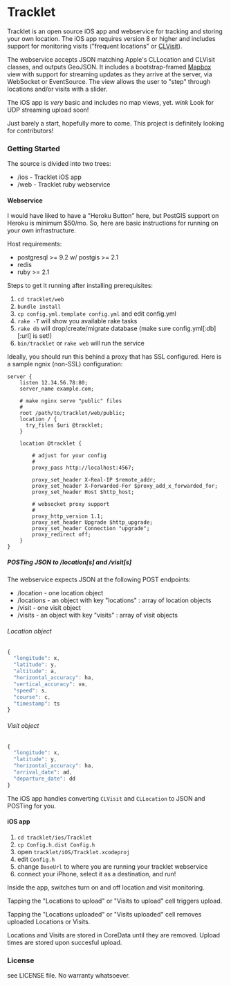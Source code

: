 Tracklet
========

Tracklet is an open source iOS app and webservice for tracking and storing your own
location. The iOS app requires version 8 or higher and includes support for monitoring
visits ("frequent locations" or [CLVisit](https://developer.apple.com/library/prerelease/ios/documentation/CoreLocation/Reference/CLVisit_class/index.html)).

The webservice accepts JSON matching Apple's CLLocation and CLVisit classes, and
outputs GeoJSON. It includes a bootstrap-framed [Mapbox](https://mapbox.com) view with
support for streaming updates as they arrive at the server, via WebSocket or
EventSource. The view allows the user to "step" through locations and/or visits
with a slider.

The iOS app is *very* basic and includes no map views, yet. *wink* Look for UDP
streaming upload soon!

Just barely a start, hopefully more to come. This project is definitely
looking for contributors!

### Getting Started

The source is divided into two trees:

* /ios - Tracklet iOS app
* /web - Tracklet ruby webservice

#### Webservice

I would have liked to have a "Heroku Button" here, but PostGIS support on Heroku is minimum $50/mo. So,
here are basic instructions for running on your own infrastructure.

Host requirements:

* postgresql >= 9.2 w/ postgis >= 2.1
* redis
* ruby >= 2.1

Steps to get it running after installing prerequisites:

1. `cd tracklet/web`
2. `bundle install`
3. `cp config.yml.template config.yml` and edit config.yml
4. `rake -T` will show you available rake tasks
5. `rake db` will drop/create/migrate database (make sure config.yml[:db][:url] is set!)
6. `bin/tracklet` or `rake web` will run the service

Ideally, you should run this behind a proxy that has SSL configured. Here is a sample
ngnix (non-SSL) configuration:

```
server {
    listen 12.34.56.78:80;
    server_name example.com;

    # make nginx serve "public" files
    #
    root /path/to/tracklet/web/public;
    location / {
      try_files $uri @tracklet;
    }

    location @tracklet {

        # adjust for your config
        #
        proxy_pass http://localhost:4567;

        proxy_set_header X-Real-IP $remote_addr;
        proxy_set_header X-Forwarded-For $proxy_add_x_forwarded_for;
        proxy_set_header Host $http_host;

        # websocket proxy support
        #
        proxy_http_version 1.1;
        proxy_set_header Upgrade $http_upgrade;
        proxy_set_header Connection "upgrade";
        proxy_redirect off;
    }
}
```

##### POSTing JSON to /location[s] and /visit[s]

The webservice expects JSON at the following POST endpoints:

* /location - one location object
* /locations - an object with key "locations" : array of location objects
* /visit - one visit object
* /visits - an object with key "visits" : array of visit objects

###### Location object

```javascript
{
  "longitude": x,
  "latitude": y,
  "altitude": a,
  "horizontal_accuracy": ha,
  "vertical_accuracy": va,
  "speed": s,
  "course": c,
  "timestamp": ts
}
```

###### Visit object

```javascript
{
  "longitude": x,
  "latitude": y,
  "horizontal_accuracy": ha,
  "arrival_date": ad,
  "departure_date": dd
}
```

The iOS app handles converting `CLVisit` and `CLLocation` to JSON and POSTing for you.

#### iOS app

1. `cd tracklet/ios/Tracklet`
2. `cp Config.h.dist Config.h`
3. open `tracklet/iOS/Tracklet.xcodeproj`
4. edit `Config.h`
5. change `BaseUrl` to where you are running your tracklet webservice
6. connect your iPhone, select it as a destination, and run!

Inside the app, switches turn on and off location and visit monitoring.

Tapping the "Locations to upload" or "Visits to upload" cell triggers
upload.

Tapping the "Locations uploaded" or "Visits uploaded" cell removes uploaded
Locations or Visits.

Locations and Visits are stored in CoreData until they are removed. Upload
times are stored upon succesful upload.

### License

see LICENSE file.
No warranty whatsoever.

